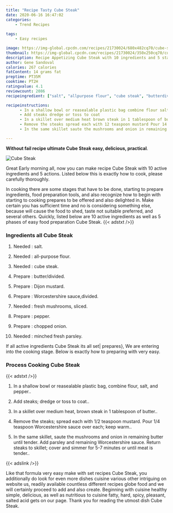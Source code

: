 ```yaml
---
title: "Recipe Tasty Cube Steak"
date: 2020-06-16 16:47:02
categories:
    - Trend Recipes
    
tags:
    - Easy recipes

image: https://img-global.cpcdn.com/recipes/21730024/680x482cq70/cube-steak-recipe-main-photo.jpg
thumbnail: https://img-global.cpcdn.com/recipes/21730024/350x250cq70/cube-steak-recipe-main-photo.jpg
description: Recipe Appetizing Cube Steak with 10 ingredients and 5 stages of easy cooking.
author: Gene Sandoval
calories: 267 calories
fatContent: 14 grams fat
preptime: PT35M
cooktime: PT2H
ratingvalue: 4.1
reviewcount: 2086
recipeingredient: ["salt", "allpurpose flour", "cube steak", "butterdivided", "Dijon mustard", "Worcestershire saucedivided", "fresh mushrooms sliced", "pepper", "chopped onion", "minched fresh parsley"]

recipeinstructions: 
      - In a shallow bowl or reasealable plastic bag combine flour salt and pepper 
      - Add steaks dredge or toss to coat 
      - In a skillet over medium heat brown steak in 1 tablespoon of butter 
      - Remove the steaks spread each with 12 teaspoon mustard Pour 14 teaspoon Worcestershire sauce over each keep warm 
      - In the same skillet saute the mushrooms and onion in remaining butter until tender Add parsley and remaining Worcestershire sauce Return steaks to skillet cover and simmer for 57 minutes or until meat is tender

---
```




**Without fail recipe ultimate Cube Steak easy, delicious, practical**. 


![Cube Steak](https://img-global.cpcdn.com/recipes/21730024/680x482cq70/cube-steak-recipe-main-photo.jpg "Cube Steak")




Great Early morning all, now you can make recipe Cube Steak with 10 active ingredients and 5 actions. Listed below this is exactly how to cook, please carefully thoroughly.

In cooking there are some stages that have to be done, starting to prepare ingredients, food preparation tools, and also recognize how to begin with starting to cooking prepares to be offered and also delighted in. Make certain you has sufficient time and no is considering something else, because will cause the food to shed, taste not suitable preferred, and several others. Quickly, listed below are 10 active ingredients as well as 5 phases of easy food preparation Cube Steak.
{{< adstxt />}}

### Ingredients all Cube Steak


1. Needed  : salt.

1. Needed  : all-purpose flour.

1. Needed  : cube steak.

1. Prepare  : butter/divided.

1. Prepare  : Dijon mustard.

1. Prepare  : Worcestershire sauce,divided.

1. Needed  : fresh mushrooms, sliced.

1. Prepare  : pepper.

1. Prepare  : chopped onion.

1. Needed  : minched fresh parsley.



If all active ingredients Cube Steak its all set| prepares}, We are entering into the cooking stage. Below is exactly how to preparing with very easy.

### Process Cooking Cube Steak

{{< adstxt />}}


1. In a shallow bowl or reasealable plastic bag, combine flour, salt, and pepper..



1. Add steaks; dredge or toss to coat..



1. In a skillet over medium heat, brown steak in 1 tablespoon of butter..



1. Remove the steaks; spread each with 1/2 teaspoon mustard. Pour 1/4 teaspoon Worcestershire sauce over each; keep warm..



1. In the same skillet, saute the mushrooms and onion in remaining butter until tender. Add parsley and remaining Worcestershire sauce. Return steaks to skillet; cover and simmer for 5-7 minutes or until meat is tender..





{{< adslink />}}

Like that formula very easy make with set recipes Cube Steak, you additionally do look for even more dishes cuisine various other intriguing on website us, readily available countless different recipes globe food and we will certainly proceed to add and also create. Beginning with cuisine healthy simple, delicious, as well as nutritious to cuisine fatty, hard, spicy, pleasant, salted acid gets on our page. Thank you for reading the utmost dish Cube Steak.
